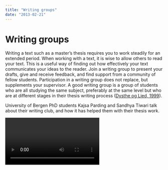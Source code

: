 ```yaml
---
title: "Writing groups"
date: "2013-02-21"
---
```


# Writing groups

Writing a text such as a master’s thesis requires you to work steadily for an extended period. When working with a text, it is wise to allow others to read your text. This is a useful way of finding out how effectively your text communicates your ideas to the reader. Join a writing group to present your drafts, give and receive feedback, and find support from a community of fellow students. Participation in a writing group does not replace, but supplements your supervisor. A good writing group is a group of students who are all studying the same subject, preferably at the same level but who are at different stages in their thesis writing process ([Dysthe og Lied, 1999](/en/about-search-write/references/)).

University of Bergen PhD students Kajsa Parding and Sandhya Tiwari talk about their writing club, and how it has helped them with their thesis work.

<Video id="pbH-PqsYxK8" />

## How to give and receive feedback

The writing group is somewhere you can present texts and where you can receive and give constructive and specific feedback on theses. By creating a writing group you can provide other students with input about their ideas and receive feedback about yours. It is just as valuable to comment on other students’ ideas as to receive their feedback. You  learn a lot about writing by analysing other students’ texts and putting your responses into words. Students should submit their texts to the group at different stages of completion. Before you submit a text to the writing group:

- Tell your group what type of text you are submitting and where it belongs in your thesis
- Tell the group if there are any particular aspects you would like feedback on

When it is your turn to give feedback, make sure that you:

- Have read the text in advance
- Have prepared your comments in writing
- Begin with some positive comments. Any text will have some good points that the author can develop further.
- Explain aspects you think are successful and the reasons why. Non-specific praise is not useful.
- Ask about anything that is unclear. Make constructive suggestions instead of simply criticising.
- Remember that submitting a text for other people to read may have been a big step for your fellow student. Make sure you read it thoroughly and make your comments constructive.

**Good feedback is specific, constructive and friendly.**

<Figure
  src="/images/Studygroups-300x226.jpg"
  caption="Writing groups. Photo, UiB."
  type="right"
/>

When you receive feedback:

- Be open to comments from the other students in your writing group. Remember that they have put effort into understanding your text.
- Listen and take notes about their comments instead of arguing or being defensive. Even if you disagree with their comments, remember that they reflect a valid reader experience that you should take in consideration in your subsequent work. Your response to their comments will be your next draft.
- A text can always be improved. Having other people read your text will give you a wider perspective on the possibilities that lie within it.
- You are in charge of decisions about your text. Pay attention to comments that you think are relevant and ignore the rest.

The group should agree to meet regularly. The members should commit to attending the meetings well prepared. Participation in a writing group will give you invaluable help in completing your thesis. And when the submission deadline approaches, you will know where to go for a final review of your text.

## Joint writing tools

If you participate in a study group where you are to hand in a text togehther there are several [joint writing tools](http://en.wikipedia.org/wiki/Collaborative_real-time_editor "(new window)"). Word, e-mail or a virtual learning environment are not always suitable when you want to create texts jointly with other writers. A simple and useful option is the document and spread-sheet modules in Google Drive, which is a free, low-threshold online service.

You can decide who is included in the writing group, others are denied access. The service allows flexible text editing by several writers simultaneously on-line. A joint writing tool manages and maintains control of contributions so that you can write while in direct virtual communication with the rest of the group. Text can be saved in many formats or be published as a blog. For those who would like to find out more about the tools from Google, we refer to the [Wikipedia article](http://en.wikipedia.org/wiki/Google_Drive).

## Keep the writing process going

To keep the writing process going it can be useful to write a log, or a diary on what you have done, and what you need to do. You can also create a blog to get feedback on your writing, or on your thoughts during the process. A blog can be used in many ways. Create your own personal blog, or make a blog together with fellow students.

Remember that a blog can be accessed by anyone. Anyone can read your blog and post comments. You decide whether to publish comments made by others. The writing genre is informal. The threshold for starting your own blog is low - assuming of course that you are used to using digital media.

Some bloggers use the intimate style of a diary, others are intended to act as a professional discussion forum. Most blogs are published using one of the many blog tools available on the Internet, such as

- blogger.com
- www.wordpress.com
- blogg.no

Sources  
[Dysthe, O., & Lied, L. I. (1999) _Skrivegrupper_ (No. 2/99). Bergen.](/en/about-search-write/references/#Dysthe-Lied "References")

